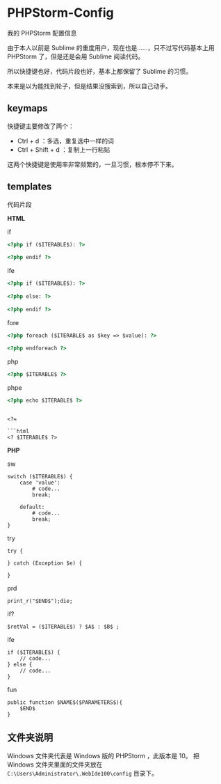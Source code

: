# PHPStorm-Config

我的 PHPStorm 配置信息

由于本人以前是 Sublime 的重度用户，现在也是……，只不过写代码基本上用 PHPStorm 了，但是还是会用 Sublime 阅读代码。

所以快捷键也好，代码片段也好，基本上都保留了 Sublime 的习惯。

本来是以为能找到轮子，但是结果没搜索到，所以自己动手。


## keymaps

快捷键主要修改了两个：

- Ctrl + d ：多选，重复选中一样的词
- Ctrl + Shift + d ：复制上一行粘贴

这两个快捷键是使用率非常频繁的，一旦习惯，根本停不下来。


## templates

代码片段


**HTML**

if

```html
<?php if ($ITERABLE$): ?>
                        
<?php endif ?>
```

ife

```html
<?php if ($ITERABLE$): ?>
                        
<?php else: ?>
    
<?php endif ?>
```

fore

```html
<?php foreach ($ITERABLE$ as $key => $value): ?>
                        
<?php endforeach ?>
```

php

```html
<?php $ITERABLE$ ?>
```

phpe

```html
<?php echo $ITERABLE$ ?>
```

<?

```html
<? $ITERABLE$ ?>
```

<?=

```html
<? $ITERABLE$ ?>
```


**PHP**

sw

```
switch ($ITERABLE$) {
    case 'value':
        # code...
        break;
    
    default:
        # code...
        break;
}
```

try

```
try {
                        
} catch (Exception $e) {
    
} 
```

prd

```
print_r("$END$");die;
```

if?

```
$retVal = ($ITERABLE$) ? $A$ : $B$ ;
```


ife

```
if ($ITERABLE$) {
    // code...
} else {
    // code...
}
```

fun

```
public function $NAME$($PARAMETERS$){
    $END$
}
```

## 文件夹说明

Windows 文件夹代表是 Windows 版的 PHPStorm ，此版本是 10。
把 Windows 文件夹里面的文件夹放在 `C:\Users\Administrator\.WebIde100\config` 目录下。